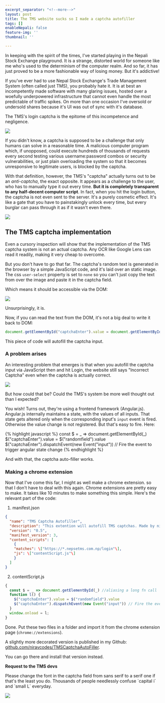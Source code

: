 ```yaml
---
excerpt_separator: "<!--more-->"
layout: post
title: The TMS website sucks so I made a captcha autofiller
tags: []
enableNepali: false
feature-img: ''
thumbnail: ''

---
```

In keeping with the spirit of the times, I've started playing in the Nepali Stock Exchange playground. It is a strange, distorted world for someone like me who's used to the determinism of the computer realm. And so far, it has just proved to be a more fashionable way of losing money. But it's addictive!

If you've ever had to use Nepal Stock Exchange's Trade Management System (often called just TMS), you probably hate it.<!--more--> It is at best an incompetently made software with many glaring issues, hosted over a woefully underpowered infrastructure that cannot even handle the most predictable of traffic spikes. On more than one occasion I've oversold or undersold shares because it's UI was out of sync with it's database.

The TMS's login captcha is the epitome of this incompetence and negligence.

![](https://nirav.com.np/assets/img/captcha.png)

If you didn't know, a captcha is supposed to be a challenge that only humans can solve in a reasonable time. A malicious computer program which, if unopposed, could execute hundreds of thousands of requests every second testing various username:password combos or security vulnerabilities, or just plain overloading the system so that it becomes unresponsive to legitimate users, is blocked by the captcha.

With that definition, however, the TMS's "captcha" actually turns out to be an _anti-captcha_, the exact opposite. It appears as a challenge to the user, who has to manually type it out every time. **But it is completely transparent to any half-decent computer script**. In fact, when you hit the login button, the captcha is not even sent to the server. It's a purely cosmetic effect. It's like a gate that you have to painstakingly unlock every time, but every burglar can pass through it as if it wasn't even there.

![](https://nirav.com.np/assets/img/captchagate.png)

## The TMS captcha implementation

Even a cursory inspection will show that the implementation of the TMS captcha system is not an actual captcha. Any OCR like Google Lens can read it readily, making it very cheap to overcome.

But you don't have to go that far. The captcha's random text is generated in the browser by a simple JavaScript code, and it's laid over an static image. The css `user-select` property is set to `none` so you can't just copy the text from over the image and paste it in the captcha field.

Which means it should be accessible via the DOM:

![](https://nirav.com.np/assets/img/captcha2.png)

Unsurprisingly, it is.

Now, if you can read the text from the DOM, it's not a big deal to write it back to DOM:

```javascript
document.getElementById("captchaEnter").value = document.getElementById("randomfield").value;
```

This piece of code will autofill the captcha input.

### A problem arises

An interesting problem that emerges is that when you autofill the captcha input via JavaScript then and hit Login, the website still says "Incorrect Captcha" even when the captcha is actually correct.

![](https://nirav.com.np/assets/img/captcha3.png)

But how could that be? Could the TMS's system be more well thought out than I expected?

You wish! Turns out, they're using a frontend framework (Angular.js). Angular.js internally maintains a state, with the values of all inputs. That state gets altered only when the corresponding input's `input` event is fired. Otherwise the value change is not registered. But that's easy to fire. Here:

{% highlight javascript %}
const $ = _ => document.getElementById(_)
$("captchaEnter").value = $("randomfield").value
$("captchaEnter").dispatchEvent(new Event("input")) // Fire the event to trigger angular state change
{% endhighlight %}

And with that, the captcha auto-filler works.

### Making a chrome extension

Now that I've come this far, I might as well make a chrome extension. so that I don't have to deal with this again. Chrome extensions are pretty easy to make. It takes like 10 minutes to make something this simple. Here's the relevant part of the code:

1. manifest.json

```json
{
  "name": "TMS Captcha Autofiller",
  "description": "This extention will autofill TMS captchas. Made by nirav.com.np",
  "version": "0.5",
  "manifest_version": 3,
  "content_scripts": [
    {
    "matches": \["https://*.nepsetms.com.np/login"\],
    "js": \["contentScript.js"\]
    }
  ]
}
```

2. contentScript.js

```javascript
{  
  const $ = _ => document.getElementById(_) //aliasing a long fn call
  function l() {
    $("captchaEnter").value = $("randomfield").value
    $("captchaEnter").dispatchEvent(new Event("input")) // Fire the event to trigger angular state change
  }
  window.onload = l;
}
```

Done. Put these two files in a folder and import it from the chrome extension page (`chrome://extensions`).

A slightly more decorated version is published in my Github: [github.com/niravcodes/TMSCaptchaAutoFiller](https://github.com/niravcodes/TMSCaptchaAutoFiller). 

You can go there and install that version instead.

**Request to the TMS devs**

Please change the font in the captcha field from sans serif to a serif one if that's the least you do. Thousands of people needlessly confuse \`capital i\` and \`small L\` everyday.

![](https://nirav.com.np/assets/img/serifsans.png)